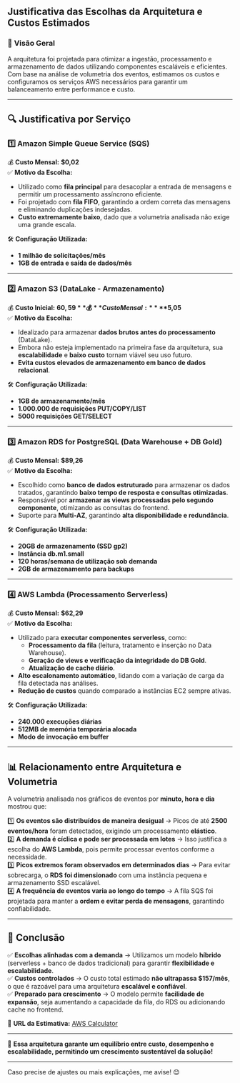 ## **Justificativa das Escolhas da Arquitetura e Custos Estimados**

### 📌 **Visão Geral**
A arquitetura foi projetada para otimizar a ingestão, processamento e armazenamento de dados utilizando componentes escaláveis e eficientes. Com base na análise de volumetria dos eventos, estimamos os custos e configuramos os serviços AWS necessários para garantir um balanceamento entre performance e custo.

---

## **🔍 Justificativa por Serviço**

### **1️⃣ Amazon Simple Queue Service (SQS)**
💰 **Custo Mensal:** **$0,02**  
✅ **Motivo da Escolha:**  
- Utilizado como **fila principal** para desacoplar a entrada de mensagens e permitir um processamento assíncrono eficiente.
- Foi projetado com **fila FIFO**, garantindo a ordem correta das mensagens e eliminando duplicações indesejadas.
- **Custo extremamente baixo**, dado que a volumetria analisada não exige uma grande escala.

🛠 **Configuração Utilizada:**  
- **1 milhão de solicitações/mês**  
- **1GB de entrada e saída de dados/mês**  

---

### **2️⃣ Amazon S3 (DataLake - Armazenamento)**
💰 **Custo Inicial:** **$60,59**  
💰 **Custo Mensal:** **$5,05**  
✅ **Motivo da Escolha:**  
- Idealizado para armazenar **dados brutos antes do processamento** (DataLake).
- Embora não esteja implementado na primeira fase da arquitetura, sua **escalabilidade** e **baixo custo** tornam viável seu uso futuro.
- **Evita custos elevados de armazenamento em banco de dados relacional**.

🛠 **Configuração Utilizada:**  
- **1GB de armazenamento/mês**  
- **1.000.000 de requisições PUT/COPY/LIST**  
- **5000 requisições GET/SELECT**  

---

### **3️⃣ Amazon RDS for PostgreSQL (Data Warehouse + DB Gold)**
💰 **Custo Mensal:** **$89,26**  
✅ **Motivo da Escolha:**  
- Escolhido como **banco de dados estruturado** para armazenar os dados tratados, garantindo **baixo tempo de resposta e consultas otimizadas**.
- Responsável por **armazenar as views processadas pelo segundo componente**, otimizando as consultas do frontend.
- Suporte para **Multi-AZ**, garantindo **alta disponibilidade e redundância**.

🛠 **Configuração Utilizada:**  
- **20GB de armazenamento (SSD gp2)**  
- **Instância db.m1.small**  
- **120 horas/semana de utilização sob demanda**  
- **2GB de armazenamento para backups**  

---

### **4️⃣ AWS Lambda (Processamento Serverless)**
💰 **Custo Mensal:** **$62,29**  
✅ **Motivo da Escolha:**  
- Utilizado para **executar componentes serverless**, como:  
  - **Processamento da fila** (leitura, tratamento e inserção no Data Warehouse).  
  - **Geração de views e verificação da integridade do DB Gold**.  
  - **Atualização de cache diário**.  
- **Alto escalonamento automático**, lidando com a variação de carga da fila detectada nas análises.  
- **Redução de custos** quando comparado a instâncias EC2 sempre ativas.

🛠 **Configuração Utilizada:**  
- **240.000 execuções diárias**  
- **512MB de memória temporária alocada**  
- **Modo de invocação em buffer**  

---

## **📊 Relacionamento entre Arquitetura e Volumetria**
A volumetria analisada nos gráficos de eventos por **minuto, hora e dia** mostrou que:

1️⃣ **Os eventos são distribuídos de maneira desigual** → Picos de até **2500 eventos/hora** foram detectados, exigindo um processamento **elástico**.  
2️⃣ **A demanda é cíclica e pode ser processada em lotes** → Isso justifica a escolha do **AWS Lambda**, pois permite processar eventos conforme a necessidade.  
3️⃣ **Picos extremos foram observados em determinados dias** → Para evitar sobrecarga, o **RDS foi dimensionado** com uma instância pequena e armazenamento SSD escalável.  
4️⃣ **A frequência de eventos varia ao longo do tempo** → A fila SQS foi projetada para manter a **ordem e evitar perda de mensagens**, garantindo confiabilidade.  

---

## **📌 Conclusão**
✅ **Escolhas alinhadas com a demanda** → Utilizamos um modelo **híbrido** (serverless + banco de dados tradicional) para garantir **flexibilidade e escalabilidade**.  
✅ **Custos controlados** → O custo total estimado **não ultrapassa $157/mês**, o que é razoável para uma arquitetura **escalável e confiável**.  
✅ **Preparado para crescimento** → O modelo permite **facilidade de expansão**, seja aumentando a capacidade da fila, do RDS ou adicionando cache no frontend.  

📌 **URL da Estimativa:** [AWS Calculator](https://calculator.aws/#/estimate?id=fc00c34162b571cee4bf30f8d40b98964af72cc6)  

---

🚀 **Essa arquitetura garante um equilíbrio entre custo, desempenho e escalabilidade, permitindo um crescimento sustentável da solução!**  

---

Caso precise de ajustes ou mais explicações, me avise! 😊
